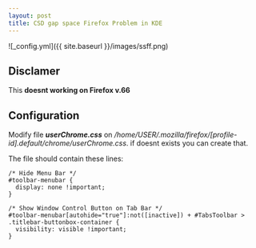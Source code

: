 ```yaml
---
layout: post
title: CSD gap space Firefox Problem in KDE
---
```


![_config.yml]({{ site.baseurl }}/images/ssff.png)

## Disclamer
This **doesnt working on Firefox v.66**

## Configuration
Modify file ***userChrome.css*** on */home/USER/.mozilla/firefox/[profile-id].default/chrome/userChrome.css*. if doesnt exists you can create that.

The file should contain these lines:
```
/* Hide Menu Bar */
#toolbar-menubar {
  display: none !important;
}

/* Show Window Control Button on Tab Bar */
#toolbar-menubar[autohide="true"]:not([inactive]) + #TabsToolbar > .titlebar-buttonbox-container {
  visibility: visible !important;
}
```